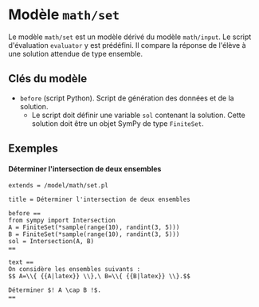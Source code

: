 # Modèle `math/set`

Le modèle `math/set` est un modèle dérivé du modèle `math/input`. Le script d'évaluation `evaluator` y est prédéfini. Il compare la réponse de l'élève à une solution attendue de type ensemble.

## Clés du modèle

* `before` (script Python). Script de génération des données et de la solution.
    * Le script doit définir une variable `sol` contenant la solution. Cette solution doit être un objet SymPy de type `FiniteSet`.

## Exemples

#### Déterminer l'intersection de deux ensembles

```
extends = /model/math/set.pl

title = Déterminer l'intersection de deux ensembles

before ==
from sympy import Intersection
A = FiniteSet(*sample(range(10), randint(3, 5)))
B = FiniteSet(*sample(range(10), randint(3, 5)))
sol = Intersection(A, B)
==

text ==
On considère les ensembles suivants :
$$ A=\\{ {{A|latex}} \\},\ B=\\{ {{B|latex}} \\}.$$

Déterminer $! A \cap B !$.
==
```
